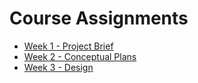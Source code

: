 # Course Assignments
- [Week 1 - Project Brief](week-1/README.md)
- [Week 2 - Conceptual Plans](week-2/README.md)
- [Week 3 - Design](week-3/README.md)
